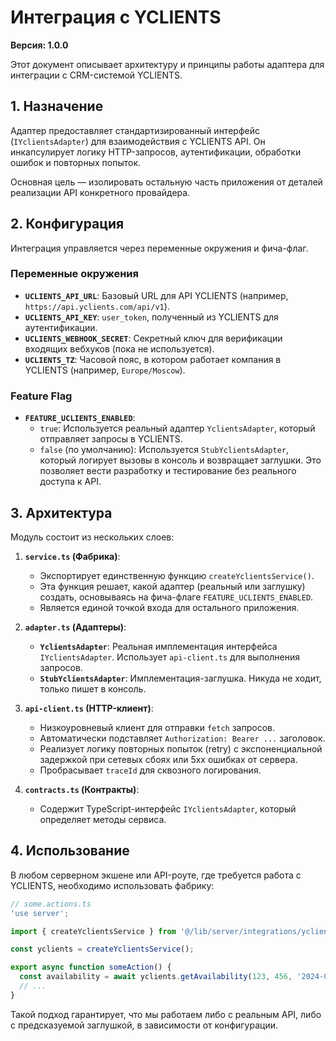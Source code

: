 # Интеграция с YCLIENTS

**Версия: 1.0.0**

Этот документ описывает архитектуру и принципы работы адаптера для интеграции с CRM-системой YCLIENTS.

## 1. Назначение

Адаптер предоставляет стандартизированный интерфейс (`IYclientsAdapter`) для взаимодействия с YCLIENTS API. Он инкапсулирует логику HTTP-запросов, аутентификации, обработки ошибок и повторных попыток.

Основная цель — изолировать остальную часть приложения от деталей реализации API конкретного провайдера.

## 2. Конфигурация

Интеграция управляется через переменные окружения и фича-флаг.

### Переменные окружения

- **`UCLIENTS_API_URL`**: Базовый URL для API YCLIENTS (например, `https://api.yclients.com/api/v1`).
- **`UCLIENTS_API_KEY`**: `user_token`, полученный из YCLIENTS для аутентификации.
- **`UCLIENTS_WEBHOOK_SECRET`**: Секретный ключ для верификации входящих вебхуков (пока не используется).
- **`UCLIENTS_TZ`**: Часовой пояс, в котором работает компания в YCLIENTS (например, `Europe/Moscow`).

### Feature Flag

- **`FEATURE_UCLIENTS_ENABLED`**:
  - `true`: Используется реальный адаптер `YclientsAdapter`, который отправляет запросы в YCLIENTS.
  - `false` (по умолчанию): Используется `StubYclientsAdapter`, который логирует вызовы в консоль и возвращает заглушки. Это позволяет вести разработку и тестирование без реального доступа к API.

## 3. Архитектура

Модуль состоит из нескольких слоев:

1.  **`service.ts` (Фабрика)**:
    - Экспортирует единственную функцию `createYclientsService()`.
    - Эта функция решает, какой адаптер (реальный или заглушку) создать, основываясь на фича-флаге `FEATURE_UCLIENTS_ENABLED`.
    - Является единой точкой входа для остального приложения.

2.  **`adapter.ts` (Адаптеры)**:
    - **`YclientsAdapter`**: Реальная имплементация интерфейса `IYclientsAdapter`. Использует `api-client.ts` для выполнения запросов.
    - **`StubYclientsAdapter`**: Имплементация-заглушка. Никуда не ходит, только пишет в консоль.

3.  **`api-client.ts` (HTTP-клиент)**:
    - Низкоуровневый клиент для отправки `fetch` запросов.
    - Автоматически подставляет `Authorization: Bearer ...` заголовок.
    - Реализует логику повторных попыток (retry) с экспоненциальной задержкой при сетевых сбоях или 5xx ошибках от сервера.
    - Пробрасывает `traceId` для сквозного логирования.

4.  **`contracts.ts` (Контракты)**:
    - Содержит TypeScript-интерфейс `IYclientsAdapter`, который определяет методы сервиса.

## 4. Использование

В любом серверном экшене или API-роуте, где требуется работа с YCLIENTS, необходимо использовать фабрику:

```typescript
// some.actions.ts
'use server';

import { createYclientsService } from '@/lib/server/integrations/yclients/service';

const yclients = createYclientsService();

export async function someAction() {
  const availability = await yclients.getAvailability(123, 456, '2024-09-10');
  // ...
}
```

Такой подход гарантирует, что мы работаем либо с реальным API, либо с предсказуемой заглушкой, в зависимости от конфигурации.
